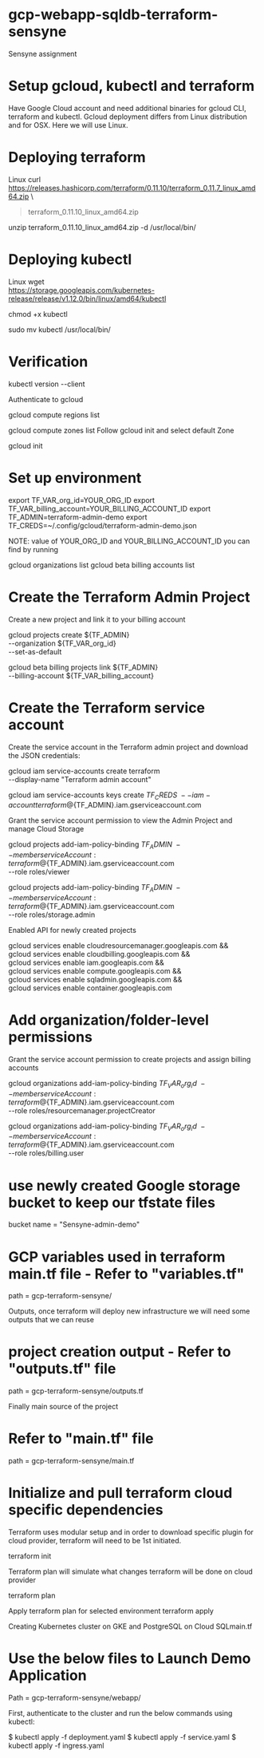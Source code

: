 # gcp-webapp-sqldb-terraform-sensyne
  Sensyne assignment
# Setup gcloud, kubectl and terraform
  Have Google Cloud account and need additional binaries for gcloud CLI, terraform and kubectl. Gcloud deployment differs from Linux distribution and for OSX. Here we will use Linux.

# Deploying terraform
Linux
curl https://releases.hashicorp.com/terraform/0.11.10/terraform_0.11.7_linux_amd64.zip \
> terraform_0.11.10_linux_amd64.zip

unzip terraform_0.11.10_linux_amd64.zip -d /usr/local/bin/

# Deploying kubectl
Linux
wget \
https://storage.googleapis.com/kubernetes-release/release/v1.12.0/bin/linux/amd64/kubectl

chmod +x kubectl

sudo mv kubectl /usr/local/bin/
# Verification
kubectl version --client

Authenticate to gcloud

gcloud compute regions list

gcloud compute zones list
Follow gcloud init and select default Zone

gcloud init

# Set up environment
export TF_VAR_org_id=YOUR_ORG_ID
export TF_VAR_billing_account=YOUR_BILLING_ACCOUNT_ID
export TF_ADMIN=terraform-admin-demo
export TF_CREDS=~/.config/gcloud/terraform-admin-demo.json

NOTE: value of YOUR_ORG_ID and YOUR_BILLING_ACCOUNT_ID you can find by running

gcloud organizations list
gcloud beta billing accounts list

# Create the Terraform Admin Project
Create a new project and link it to your billing account

 gcloud projects create ${TF_ADMIN} \
 --organization ${TF_VAR_org_id} \
 --set-as-default

 gcloud beta billing projects link ${TF_ADMIN} \
 --billing-account ${TF_VAR_billing_account}

# Create the Terraform service account
Create the service account in the Terraform admin project and download the JSON credentials:

  gcloud iam service-accounts create terraform \
  --display-name "Terraform admin account"

  gcloud iam service-accounts keys create ${TF_CREDS} \
  --iam-account terraform@${TF_ADMIN}.iam.gserviceaccount.com

Grant the service account permission to view the Admin Project and manage Cloud Storage

  gcloud projects add-iam-policy-binding ${TF_ADMIN} \
   --member serviceAccount:terraform@${TF_ADMIN}.iam.gserviceaccount.com \
     --role roles/viewer
 
  gcloud projects add-iam-policy-binding ${TF_ADMIN} \
   --member serviceAccount:terraform@${TF_ADMIN}.iam.gserviceaccount.com \
    --role roles/storage.admin

Enabled API for newly created projects

gcloud services enable cloudresourcemanager.googleapis.com && \
gcloud services enable cloudbilling.googleapis.com && \
gcloud services enable iam.googleapis.com && \
gcloud services enable compute.googleapis.com && \
gcloud services enable sqladmin.googleapis.com && \
gcloud services enable container.googleapis.com

# Add organization/folder-level permissions
Grant the service account permission to create projects and assign billing accounts

  gcloud organizations add-iam-policy-binding ${TF_VAR_org_id} \
  --member serviceAccount:terraform@${TF_ADMIN}.iam.gserviceaccount.com \
  --role roles/resourcemanager.projectCreator

  gcloud organizations add-iam-policy-binding ${TF_VAR_org_id} \
  --member serviceAccount:terraform@${TF_ADMIN}.iam.gserviceaccount.com \
  --role roles/billing.user

# use newly created Google storage bucket to keep our tfstate files
 bucket name = "Sensyne-admin-demo"
 
# GCP variables used in terraform main.tf file - Refer to "variables.tf"
path = gcp-terraform-sensyne/

Outputs, once terraform will deploy new infrastructure we will need some outputs that we can reuse
# project creation output - Refer to "outputs.tf" file
path = gcp-terraform-sensyne/outputs.tf

Finally main source of the project
# Refer to "main.tf" file
path = gcp-terraform-sensyne/main.tf

# Initialize and pull terraform cloud specific dependencies
Terraform uses modular setup and in order to download specific plugin for cloud provider, terraform will need to be 1st initiated.

terraform init

Terraform plan will simulate what changes terraform will be done on cloud provider

terraform plan

Apply terraform plan for selected environment
terraform apply

Creating Kubernetes cluster on GKE and PostgreSQL on Cloud SQLmain.tf

# Use the below files to Launch Demo Application 
Path = gcp-terraform-sensyne/webapp/

First, authenticate to the cluster and run the below commands using kubectl:

$ kubectl apply -f deployment.yaml
$ kubectl apply -f service.yaml
$ kubectl apply -f ingress.yaml
